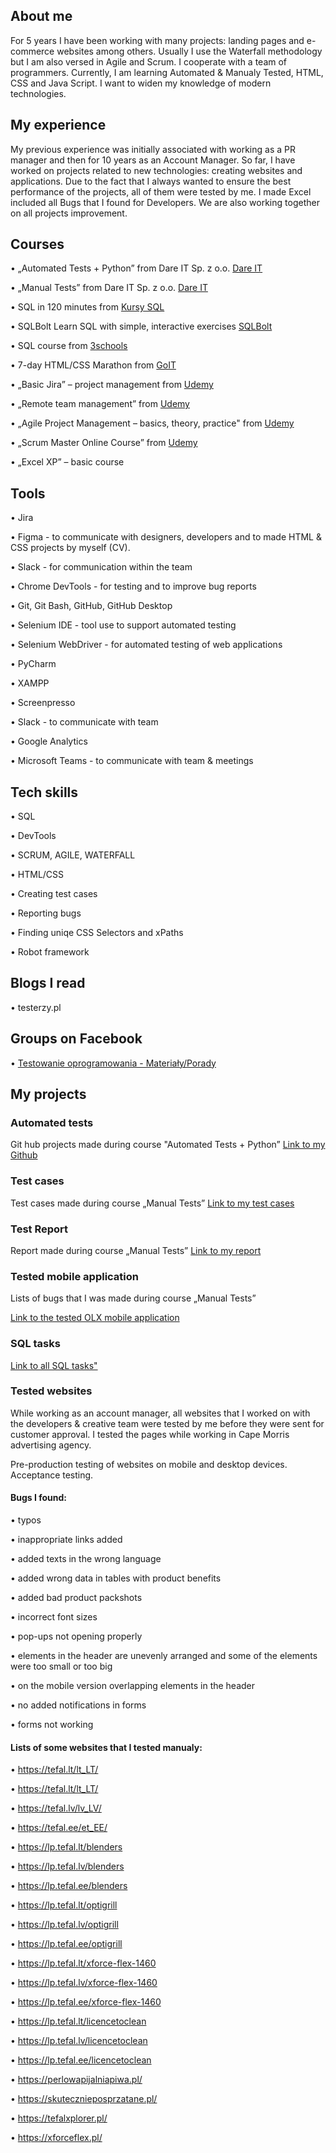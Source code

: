 ## About me 
For 5 years I have been working with many projects: landing pages and e-commerce websites among others. Usually I use the Waterfall methodology but I am also versed in Agile and Scrum. I cooperate with a team of programmers. Currently, I am learning Automated & Manualy Tested,  HTML, CSS and Java Script. I want to widen my knowledge of modern technologies. 


## My experience 

My previous experience was initially associated with working as a PR manager and then for 10 years as an Account Manager. So far, I have worked on projects related to new technologies: creating websites and applications. Due to the fact that I always wanted to ensure the best performance of the projects, all of them were tested by me. I made Excel included all Bugs that I found for Developers. We are also working together on all projects improvement. 


## Courses

• „Automated Tests + Python” from Dare IT Sp. z o.o. <a href= "https://www.dareit.io/challenges">Dare IT</a>

• „Manual Tests” from Dare IT Sp. z o.o. <a href= "https://www.dareit.io/challenges">Dare IT</a>

• SQL in 120 minutes from <a href= "https://www.kursysql.pl/">Kursy SQL</a>

• SQLBolt Learn SQL with simple, interactive exercises <a href= "https://sqlbolt.com/ ">SQLBolt</a>

• SQL course from <a href="https://www.w3schools.com/sql/">3schools</a>

• 7-day HTML/CSS Marathon from <a href="https://goit.global/pl/">GoIT</a>

• „Basic Jira” – project management from <a href="https://www.udemy.com/">Udemy</a>

• „Remote team management” from <a href="https://www.udemy.com/">Udemy</a>

• „Agile Project Management – basics, theory, practice" from <a href="https://www.udemy.com/">Udemy</a>

• „Scrum Master Online Course” from <a href="https://www.udemy.com/">Udemy</a>

• „Excel XP” – basic course



## Tools 


• Jira 

• Figma - to communicate with designers, developers and to made HTML & CSS projects by myself (CV). 

• Slack - for communication within the team

• Chrome DevTools - for testing and to improve bug reports

• Git, Git Bash, GitHub, GitHub Desktop

• Selenium IDE - tool use to support automated testing

• Selenium WebDriver - for automated testing of web applications

• PyCharm

• XAMPP 

• Screenpresso 

• Slack - to communicate with team

• Google Analytics

• Microsoft Teams - to communicate with team  & meetings



## Tech skills 

• SQL

• DevTools

• SCRUM, AGILE, WATERFALL 

• HTML/CSS

• Creating test cases

• Reporting bugs

• Finding uniqe CSS Selectors and xPaths

• Robot framework 


## Blogs I read


• testerzy.pl

## Groups on Facebook
• <a href= "https://www.facebook.com/groups/509489587391848/?hoisted_section_header_type=recently_seen&multi_permalinks=780138180326986">Testowanie oprogramowania - Materiały/Porady</a>


## My projects 

### Automated tests 
Git hub projects made during course "Automated Tests + Python” <a href = "https://github.com/LunaBraga/challenge_portfolio_Kasia">Link to my Github</a> 


### Test cases 
Test cases made during course „Manual Tests” <a href = "https://docs.google.com/spreadsheets/d/141-j92eZIxft7-ZMGKViFarHWHmiG-Q5JXQkbierDYA/edit?usp=share_lin">Link to my test cases</a>

### Test Report
Report made during course „Manual Tests” <a href = "https://docs.google.com/spreadsheets/d/1leycNxurzHtAx0QkXNr42vzx7iCNYKKM0ulLFgxTBqA/edit?usp=share_link">Link to my report</a>

### Tested mobile application
Lists of bugs that I was made during course „Manual Tests”

<a href ="https://docs.google.com/spreadsheets/d/1HEYhoLYkjE1Ri9lwSTTlIoKRh1VQrKGJn3fanKMVPzk/edit?usp=share_link" >Link to the tested OLX mobile application</a>

### SQL tasks 

<a href ="https://docs.google.com/document/d/1TnwUclmEahtQttLSnDhYsdX7TNekhkgfYkQ4NsRD6K8/edit?usp=share_link">Link to all SQL tasks"</a>


### Tested websites
While working as an account manager, all websites that I worked on with the developers & creative team were tested by me before they were sent for customer approval. I tested the pages while working in Cape Morris advertising agency.

Pre-production testing of websites on mobile and desktop devices. Acceptance testing.



#### Bugs I found:

• typos

• inappropriate links added

• added texts in the wrong language 

• added wrong data in tables with product benefits

• added bad product packshots

• incorrect font sizes

• pop-ups not opening properly

• elements in the header are unevenly arranged and some of the elements were too small or too big

• on the mobile version overlapping elements in the header

• no added notifications in forms

• forms not working




#### Lists of some websites that I tested manualy:

• https://tefal.lt/lt_LT/

• https://tefal.lt/lt_LT/

• https://tefal.lv/lv_LV/

• https://tefal.ee/et_EE/

• https://lp.tefal.lt/blenders

• https://lp.tefal.lv/blenders

• https://lp.tefal.ee/blenders

• https://lp.tefal.lt/optigrill

• https://lp.tefal.lv/optigrill

• https://lp.tefal.ee/optigrill

• https://lp.tefal.lt/xforce-flex-1460

• https://lp.tefal.lv/xforce-flex-1460

• https://lp.tefal.ee/xforce-flex-1460

• https://lp.tefal.lt/licencetoclean

• https://lp.tefal.lv/licencetoclean

• https://lp.tefal.ee/licencetoclean

• https://perlowapijalniapiwa.pl/

• https://skutecznieposprzatane.pl/

• https://tefalxplorer.pl/

• https://xforceflex.pl/










